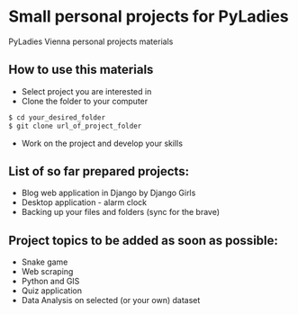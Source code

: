 # Small personal projects for PyLadies
PyLadies Vienna personal projects materials

## How to use this materials
  - Select project you are interested in
  - Clone the folder to your computer

```sh
$ cd your_desired_folder
$ git clone url_of_project_folder
```
  - Work on the project and develop your skills

## List of so far prepared projects:
  - Blog web application in Django by Django Girls
  - Desktop application - alarm clock
  - Backing up your files and folders (sync for the brave)


## Project topics to be added as soon as possible:
  - Snake game
  - Web scraping
  - Python and GIS 
  - Quiz application
  - Data Analysis on selected (or your own) dataset
